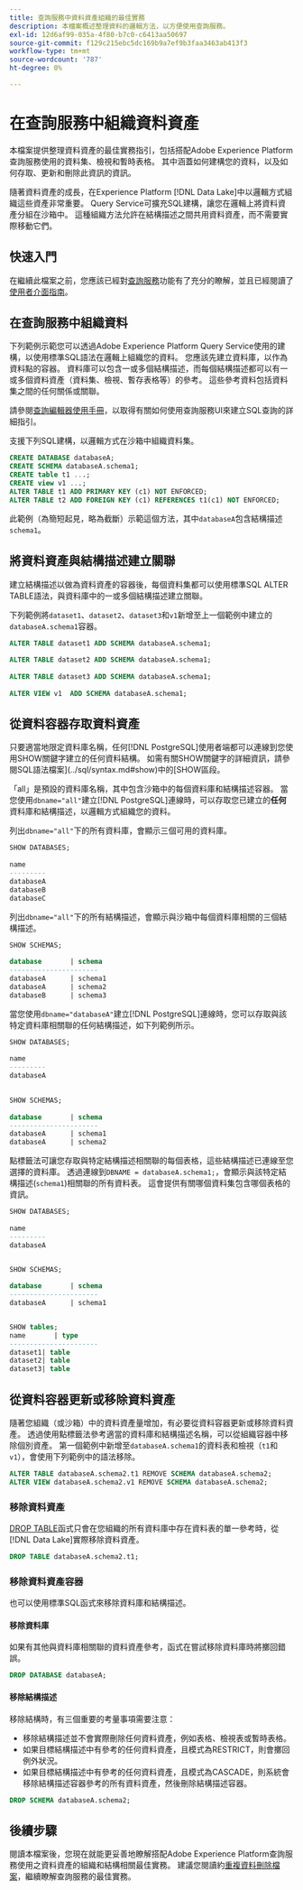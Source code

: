 ```yaml
---
title: 查詢服務中資料資產組織的最佳實務
description: 本檔案概述整理資料的邏輯方法，以方便使用查詢服務。
exl-id: 12d6af99-035a-4f80-b7c0-c6413aa50697
source-git-commit: f129c215ebc5dc169b9a7ef9b3faa3463ab413f3
workflow-type: tm+mt
source-wordcount: '787'
ht-degree: 0%

---
```


# 在查詢服務中組織資料資產

本檔案提供整理資料資產的最佳實務指引，包括搭配Adobe Experience Platform查詢服務使用的資料集、檢視和暫時表格。 其中涵蓋如何建構您的資料，以及如何存取、更新和刪除此資訊的資訊。

隨著資料資產的成長，在Experience Platform [!DNL Data Lake]中以邏輯方式組織這些資產非常重要。 Query Service可擴充SQL建構，讓您在邏輯上將資料資產分組在沙箱中。 這種組織方法允許在結構描述之間共用資料資產，而不需要實際移動它們。

## 快速入門

在繼續此檔案之前，您應該已經對[查詢服務](../home.md)功能有了充分的瞭解，並且已經閱讀了[使用者介面指南](../ui/user-guide.md)。

## 在查詢服務中組織資料

下列範例示範您可以透過Adobe Experience Platform Query Service使用的建構，以使用標準SQL語法在邏輯上組織您的資料。 您應該先建立資料庫，以作為資料點的容器。 資料庫可以包含一或多個結構描述，而每個結構描述都可以有一或多個資料資產（資料集、檢視、暫存表格等）的參考。 這些參考資料包括資料集之間的任何關係或關聯。

請參閱[查詢編輯器使用手冊](../ui/user-guide.md)，以取得有關如何使用查詢服務UI來建立SQL查詢的詳細指引。

支援下列SQL建構，以邏輯方式在沙箱中組織資料集。

```SQL
CREATE DATABASE databaseA;
CREATE SCHEMA databaseA.schema1;
CREATE table t1 ...;
CREATE view v1 ...;
ALTER TABLE t1 ADD PRIMARY KEY (c1) NOT ENFORCED;
ALTER TABLE t2 ADD FOREIGN KEY (c1) REFERENCES t1(c1) NOT ENFORCED;
```

此範例（為簡短起見，略為截斷）示範這個方法，其中`databaseA`包含結構描述`schema1`。

## 將資料資產與結構描述建立關聯

建立結構描述以做為資料資產的容器後，每個資料集都可以使用標準SQL ALTER TABLE語法，與資料庫中的一或多個結構描述建立關聯。

下列範例將`dataset1`、`dataset2`、`dataset3`和`v1`新增至上一個範例中建立的`databaseA.schema1`容器。

```SQL
ALTER TABLE dataset1 ADD SCHEMA databaseA.schema1;
 
ALTER TABLE dataset2 ADD SCHEMA databaseA.schema1;
 
ALTER TABLE dataset3 ADD SCHEMA databaseA.schema1;
 
ALTER VIEW v1  ADD SCHEMA databaseA.schema1;
```

## 從資料容器存取資料資產

只要適當地限定資料庫名稱，任何[!DNL PostgreSQL]使用者端都可以連線到您使用SHOW關鍵字建立的任何資料結構。 如需有關SHOW關鍵字的詳細資訊，請參閱SQL語法檔案](../sql/syntax.md#show)中的[SHOW區段。

「all」是預設的資料庫名稱，其中包含沙箱中的每個資料庫和結構描述容器。 當您使用`dbname="all"`建立[!DNL PostgreSQL]連線時，可以存取您已建立的&#x200B;**任何**&#x200B;資料庫和結構描述，以邏輯方式組織您的資料。

列出`dbname="all"`下的所有資料庫，會顯示三個可用的資料庫。

```sql
SHOW DATABASES;
  
name     
---------
databaseA
databaseB
databaseC
```

列出`dbname="all"`下的所有結構描述，會顯示與沙箱中每個資料庫相關的三個結構描述。

```SQL
SHOW SCHEMAS;
  
database       | schema
----------------------
databaseA      | schema1
databaseA      | schema2
databaseB      | schema3
```

當您使用`dbname="databaseA"`建立[!DNL PostgreSQL]連線時，您可以存取與該特定資料庫相關聯的任何結構描述，如下列範例所示。

```sql
SHOW DATABASES;
  
name     
---------
databaseA
 

SHOW SCHEMAS;
  
database       | schema
----------------------
databaseA      | schema1
databaseA      | schema2
```

點標籤法可讓您存取與特定結構描述相關聯的每個表格，這些結構描述已連線至您選擇的資料庫。 透過連線到`DBNAME = databaseA.schema1;`，會顯示與該特定結構描述(`schema1`)相關聯的所有資料表。 這會提供有關哪個資料集包含哪個表格的資訊。

```sql
SHOW DATABASES;
  
name     
---------
databaseA


SHOW SCHEMAS;
  
database       | schema
----------------------
databaseA      | schema1


SHOW tables;
name       | type
----------------------
dataset1| table
dataset2| table
dataset3| table
```

## 從資料容器更新或移除資料資產

隨著您組織（或沙箱）中的資料資產量增加，有必要從資料容器更新或移除資料資產。 透過使用點標籤法參考適當的資料庫和結構描述名稱，可以從組織容器中移除個別資產。 第一個範例中新增至`databaseA.schema1`的資料表和檢視（`t1`和`v1`），會使用下列範例中的語法移除。

```sql
ALTER TABLE databaseA.schema2.t1 REMOVE SCHEMA databaseA.schema2;
ALTER VIEW databaseA.schema2.v1 REMOVE SCHEMA databaseA.schema2;
```

### 移除資料資產

[DROP TABLE](../sql/syntax.md#drop-table)函式只會在您組織的所有資料庫中存在資料表的單一參考時，從[!DNL Data Lake]實際移除資料資產。

```sql
DROP TABLE databaseA.schema2.t1;
```

### 移除資料資產容器

也可以使用標準SQL函式來移除資料庫和結構描述。

#### 移除資料庫

如果有其他與資料庫相關聯的資料資產參考，函式在嘗試移除資料庫時將擲回錯誤。

```sql
DROP DATABASE databaseA;
```

#### 移除結構描述

移除結構時，有三個重要的考量事項需要注意：

- 移除結構描述並不會實際刪除任何資料資產，例如表格、檢視表或暫時表格。
- 如果目標結構描述中有參考的任何資料資產，且模式為RESTRICT，則會擲回例外狀況。
- 如果目標結構描述中有參考的任何資料資產，且模式為CASCADE，則系統會移除結構描述容器參考的所有資料資產，然後刪除結構描述容器。

```sql
DROP SCHEMA databaseA.schema2;
```

## 後續步驟

閱讀本檔案後，您現在就能更妥善地瞭解搭配Adobe Experience Platform查詢服務使用之資料資產的組織和結構相關最佳實務。 建議您閱讀約[重複資料刪除檔案](../key-concepts/deduplication.md)，繼續瞭解查詢服務的最佳實務。
